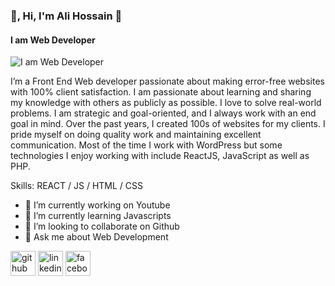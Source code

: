 ### 👋, Hi, I'm Ali Hossain 👋
####  I am Web Developer
![ I am Web Developer](https://scontent.fdac189-1.fna.fbcdn.net/v/t39.30808-6/474492907_1650669582195047_5423391666531830756_n.jpg?_nc_cat=105&ccb=1-7&_nc_sid=cc71e4&_nc_eui2=AeGw1tXfp8kS8pXtmdTQ7Ug6nTkPdA3BMGWdOQ90DcEwZXe8cda0ZDDMOlzree3rRfE1DdoJK4pLjz_OXfk7TYoQ&_nc_ohc=ezP568f5O_sQ7kNvwFOtNLG&_nc_oc=Admxf7GlEyCdQOb50WE3vp2NYoP0RC4_iBaXEkflpKu3v9uotmy3qZ6dS1EKWONH2s4&_nc_zt=23&_nc_ht=scontent.fdac189-1.fna&_nc_gid=YDtAUYMdU8oRIbbsgF4nUw&oh=00_AfZbxNgAXkjzlAbK29Ve_j7vtZuxA1civZr655A5eQK6fw&oe=68DF1B40)

I’m a Front End Web developer passionate about making error-free websites with 100% client satisfaction. I am passionate about learning and sharing my knowledge with others as publicly as possible. I love to solve real-world problems. I am strategic and goal-oriented, and I always work with an end goal in mind. Over the past years, I created 100s of websites for my clients. I pride myself on doing quality work and maintaining excellent communication. Most of the time I work with WordPress but some technologies I enjoy working with include ReactJS, JavaScript as well as PHP.

Skills: REACT / JS / HTML / CSS

- 🔭 I’m currently working on Youtube 
- 🌱 I’m currently learning Javascripts 
- 👯 I’m looking to collaborate on Github 
- 💬 Ask me about Web Development 


[<img src='https://cdn.jsdelivr.net/npm/simple-icons@3.0.1/icons/github.svg' alt='github' height='40'>](https://github.com/https://github.com/mosfiqurbd)  [<img src='https://cdn.jsdelivr.net/npm/simple-icons@3.0.1/icons/linkedin.svg' alt='linkedin' height='40'>](https://www.linkedin.com/in/https://l.facebook.com/l.php?u=https%3A%2F%2Flinkedin.com%2Fin%2Fmushfiqur-rahman-a87633301%3Ffbclid%3DIwZXh0bgNhZW0CMTAAYnJpZBExdWhjMm5UQUFkTWZ5YXZucgEeDNWNsHyUtms8jCY4lDevFlGD2aM7KPqnIO9L8rzUG-EizNydxbD7VaOOTiI_aem_3Vs5hw5RTXL7wcK1X-AT8g&h=AT1n9xzvfTIcg2Y4tNWN10tny-p-3Z5hXpyUQMugnaEcsltLJ2NnIJClERKvUd3LdGa1oJvGMkTdDfdB4pIR-TIZAZJmo1T5IMTCfFeFA-9CcFr7HQQ-UQcMm-eOu_07DtQ4/)  [<img src='https://cdn.jsdelivr.net/npm/simple-icons@3.0.1/icons/facebook.svg' alt='facebook' height='40'>](https://www.facebook.com/https://www.facebook.com/share/14KAXedi9aB/)  


